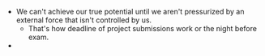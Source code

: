 - We can't achieve our true potential until we aren't pressurized by an external force that isn't controlled by us.
	- That's how deadline of project submissions work or the night before exam.
-